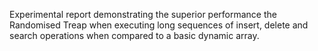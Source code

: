Experimental report demonstrating the superior performance the Randomised Treap when executing long sequences of insert, delete and search operations when compared to a basic dynamic array.
